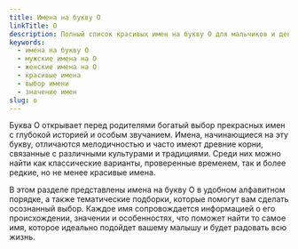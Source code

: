 ```yaml
---
title: Имена на букву О
linkTitle: О
description: Полный список красивых имен на букву О для мальчиков и девочек. Выберите идеальное имя со значением и происхождением.
keywords:
  - имена на букву О
  - мужские имена на О
  - женские имена на О
  - красивые имена
  - выбор имени
  - значение имен
slug: o
---
```


Буква О открывает перед родителями богатый выбор прекрасных имен с глубокой историей и особым звучанием. Имена, начинающиеся на эту букву, отличаются мелодичностью и часто имеют древние корни, связанные с различными культурами и традициями. Среди них можно найти как классические варианты, проверенные временем, так и более редкие, но не менее красивые имена.

В этом разделе представлены имена на букву О в удобном алфавитном порядке, а также тематические подборки, которые помогут вам сделать осознанный выбор. Каждое имя сопровождается информацией о его происхождении, значении и особенностях, что поможет найти то самое имя, которое идеально подойдет вашему малышу и будет радовать всю жизнь.
